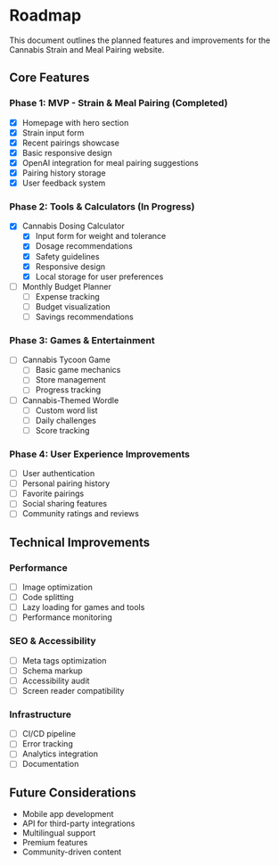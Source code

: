 # Roadmap

This document outlines the planned features and improvements for the Cannabis Strain and Meal Pairing website.

## Core Features

### Phase 1: MVP - Strain & Meal Pairing (Completed)
- [x] Homepage with hero section
- [x] Strain input form
- [x] Recent pairings showcase
- [x] Basic responsive design
- [x] OpenAI integration for meal pairing suggestions
- [x] Pairing history storage
- [x] User feedback system

### Phase 2: Tools & Calculators (In Progress)
- [x] Cannabis Dosing Calculator
  - [x] Input form for weight and tolerance
  - [x] Dosage recommendations
  - [x] Safety guidelines
  - [x] Responsive design
  - [x] Local storage for user preferences
- [ ] Monthly Budget Planner
  - [ ] Expense tracking
  - [ ] Budget visualization
  - [ ] Savings recommendations

### Phase 3: Games & Entertainment
- [ ] Cannabis Tycoon Game
  - [ ] Basic game mechanics
  - [ ] Store management
  - [ ] Progress tracking
- [ ] Cannabis-Themed Wordle
  - [ ] Custom word list
  - [ ] Daily challenges
  - [ ] Score tracking

### Phase 4: User Experience Improvements
- [ ] User authentication
- [ ] Personal pairing history
- [ ] Favorite pairings
- [ ] Social sharing features
- [ ] Community ratings and reviews

## Technical Improvements

### Performance
- [ ] Image optimization
- [ ] Code splitting
- [ ] Lazy loading for games and tools
- [ ] Performance monitoring

### SEO & Accessibility
- [ ] Meta tags optimization
- [ ] Schema markup
- [ ] Accessibility audit
- [ ] Screen reader compatibility

### Infrastructure
- [ ] CI/CD pipeline
- [ ] Error tracking
- [ ] Analytics integration
- [ ] Documentation

## Future Considerations
- Mobile app development
- API for third-party integrations
- Multilingual support
- Premium features
- Community-driven content